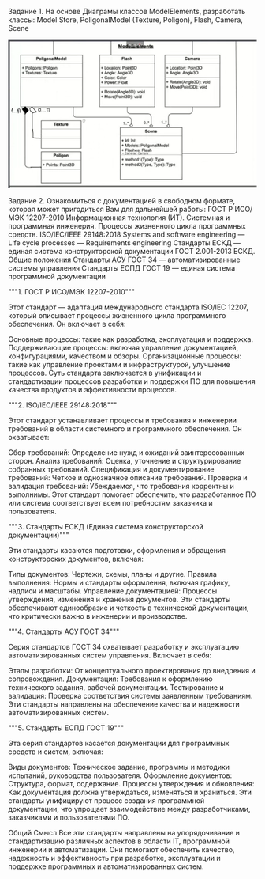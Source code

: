 Задание 1.
 На основе Диаграмы классов ModelElements, разработать классы: Model Store, PoligonalModel (Texture, Poligon), Flash, Camera, Scene
 
![альтернативный текст](/Home_work_1/img/Снимок%20экрана%20от%202024-01-26%2016-02-17.png)

Задание 2. 
Ознакомиться с документацией в свободном формате, которая может пригодиться Вам для дальнейшей работы:
ГОСТ Р ИСО/МЭК 12207-2010 Информационная технология (ИТ). Системная и программная инженерия. Процессы жизненного цикла программных средств.
ISO/IEC/IEEE 29148:2018 Systems and software engineering — Life cycle processes — Requirements engineering
Стандарты ЕСКД — единая система конструкторской документации
ГОСТ 2.001-2013 ЕСКД. Общие положения
Стандарты АСУ ГОСТ 34 — автоматизированные системы управления
Стандарты ЕСПД ГОСТ 19 — единая система программной документации 



"""1. ГОСТ Р ИСО/МЭК 12207-2010"""

Этот стандарт — адаптация международного стандарта ISO/IEC 12207, который описывает процессы жизненного цикла программного обеспечения. Он включает в себя:

Основные процессы: такие как разработка, эксплуатация и поддержка.
Поддерживающие процессы: включая управление документацией, конфигурациями, качеством и обзоры.
Организационные процессы: такие как управление проектами и инфраструктурой, улучшение процессов.
Суть стандарта заключается в унификации и стандартизации процессов разработки и поддержки ПО для повышения качества продуктов и эффективности процессов.

"""2. ISO/IEC/IEEE 29148:2018"""

Этот стандарт устанавливает процессы и требования к инженерии требований в области системного и программного обеспечения. Он охватывает:

Сбор требований: Определение нужд и ожиданий заинтересованных сторон.
Анализ требований: Оценка, уточнение и структурирование собранных требований.
Спецификация и документирование требований: Четкое и однозначное описание требований.
Проверка и валидация требований: Убеждаемся, что требования корректны и выполнимы.
Этот стандарт помогает обеспечить, что разработанное ПО или система соответствует всем потребностям заказчика и пользователя.

"""3. Стандарты ЕСКД (Единая система конструкторской документации)"""

Эти стандарты касаются подготовки, оформления и обращения конструкторских документов, включая:

Типы документов: Чертежи, схемы, планы и другие.
Правила выполнения: Нормы и стандарты оформления, включая графику, надписи и масштабы.
Управление документацией: Процессы утверждения, изменения и хранения документов.
Эти стандарты обеспечивают единообразие и четкость в технической документации, что критически важно в инженерии и производстве.

"""4. Стандарты АСУ ГОСТ 34"""

Серия стандартов ГОСТ 34 охватывает разработку и эксплуатацию автоматизированных систем управления. Включает в себя:

Этапы разработки: От концептуального проектирования до внедрения и сопровождения.
Документация: Требования к оформлению технического задания, рабочей документации.
Тестирование и валидация: Проверка соответствия системы заявленным требованиям.
Эти стандарты направлены на обеспечение качества и надежности автоматизированных систем.

"""5. Стандарты ЕСПД ГОСТ 19"""

Эта серия стандартов касается документации для программных средств и систем, включая:

Виды документов: Техническое задание, программы и методики испытаний, руководства пользователя.
Оформление документов: Структура, формат, содержание.
Процессы утверждения и обновления: Как документация должна утверждаться, изменяться и храниться.
Эти стандарты унифицируют процесс создания программной документации, что упрощает взаимодействие между разработчиками, заказчиками и пользователями ПО.

Общий Смысл
Все эти стандарты направлены на упорядочивание и стандартизацию различных аспектов в области IT, программной инженерии и автоматизации. Они помогают обеспечить качество, надежность и эффективность при разработке, эксплуатации и поддержке программных и автоматизированных систем.